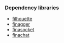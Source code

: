 ### Dependency libraries

- [filhouette](https://github.com/cactacea/backend/tree/master/libs/filhouette)
- [finagger](https://github.com/cactacea/backend/tree/master/libs/finagger)
- [finasocket](https://github.com/cactacea/backend/tree/master/libs/finasocket)
- [finachat](https://github.com/cactacea/backend/tree/master/libs/finachat)


